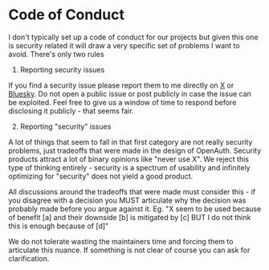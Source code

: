 # Code of Conduct

I don't typically set up a code of conduct for our projects but given this one is security related it will draw a very specific set of problems I want to avoid. There's only two rules

1. Reporting security issues

If you find a security issue please report them to me directly on [X](https://twitter.com/thdxr) or [Bluesky](https://bsky.app/). Do not open a public issue or post publicly in case the issue can be exploited. Feel free to give us a window of time to respond before disclosing it publicly - that seems fair.

2. Reporting "security" issues

A lot of things that seem to fall in that first category are not really security problems, just tradeoffs that were made in the design of OpenAuth. Security products attract a lot of binary opinions like "never use X". We reject this type of thinking entirely - security is a spectrum of usability and infinitely optimizing for "security" does not yield a good product.

All discussions around the tradeoffs that were made must consider this - if you disagree with a decision you MUST articulate why the decision was probably made before you argue against it. Eg. "X seem to be used because of benefit [a] and their downside [b] is mitigated by [c] BUT I do not think this is enough because of [d]"

We do not tolerate wasting the maintainers time and forcing them to articulate this nuance. If something is not clear of course you can ask for clarification.
